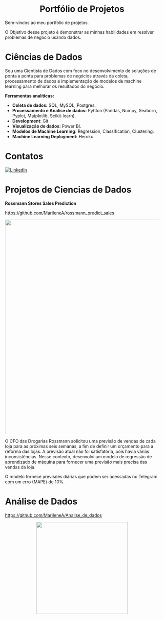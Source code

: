 
# <center>Portfólio de Projetos</center>

Bem-vindos ao meu portfólio de projetos.

O Objetivo desse projeto é demonstrar as minhas habilidades em resolver problemas de negócio usando dados.


# Ciências de Dados

Sou uma Cientista de Dados com foco no desenvolvimento de soluções de ponta a ponta para problemas de negócios através da coleta, processamento de dados e implementação de modelos de machine learning para melhorar os resultados do negócio.

**Ferramentas analíticas:**
- **Coleta de dados:** SQL, MySQL, Postgres.
- **Processamento e Analise de dados:** Pyhton (Pandas, Numpy, Seaborn, Pyplot, Matplotlib, Scikit-learn).
- **Development:** Git
- **Visualização de dados:** Power BI.
- **Modelos de Machine Learning:** Regression, Classification, Clustering.
- **Machine Learning Deployment:** Heroku

# Contatos

[<img alt="LinkedIn" src="https://img.shields.io/badge/LinkedIn-0077B5?style=for-the-badge&logo=linkedin&logoColor=white"/>]( https://www.linkedin.com/in/marilenesousa/)


# Projetos de Ciencias de Dados

**Rossmann Stores Sales Prediction**

https://github.com/MarileneA/rossmann_predict_sales

<div align="center">
<img src="https://user-images.githubusercontent.com/87071331/175528964-e39311b6-59a6-41a2-a523-cb0cc98dbe95.jpg" width="700px" />
</div>


O CFO das Drogarias Rossmann solicitou uma previsão de vendas de cada loja para as próximas seis semanas, a fim de definir um orçamento para a reforma das lojas. A previsão atual não foi satisfatória, pois havia várias inconsistências. Nesse contexto, desenvolvi um modelo de regressão de aprendizado de máquina para fornecer uma previsão mais precisa das vendas da loja.

O modelo fornece previsões diárias que podem ser acessadas no Telegram com um erro (MAPE) de 10%.


  # Análise de Dados
https://github.com/MarileneA/Analise_de_dados

<div align="center">
<img src="https://user-images.githubusercontent.com/87071331/180317714-87220091-f8ef-452a-a282-3913ae6780d6.png" width="300px" />
</div>

